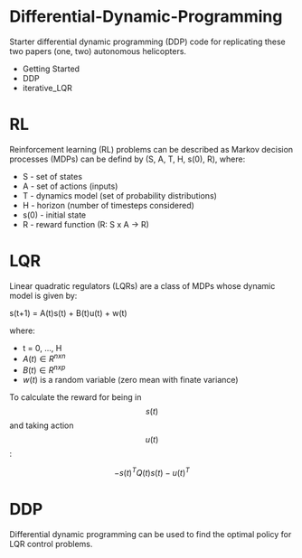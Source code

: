# Differential-Dynamic-Programming

Starter differential dynamic programming (DDP) code for replicating these two papers (one, two) autonomous helicopters.

* Getting Started
* DDP
* iterative_LQR

# RL

Reinforcement learning (RL) problems can be described as Markov decision processes (MDPs) can be defind by (S, A, T, H, s(0), R), where:

* S - set of states
* A - set of actions (inputs)
* T - dynamics model (set of probability distributions)
* H - horizon (number of timesteps considered)
* s(0) - initial state
* R - reward function (R: S x A -> R) 

# LQR

Linear quadratic regulators (LQRs) are a class of MDPs whose dynamic model is given by:

s(t+1) = A(t)s(t) + B(t)u(t) + w(t)

where:

* t = 0, ..., H
* $A(t) \in R^{nxn}$
* $B(t) \in R^{nxp}$
* $w(t)$ is a random variable (zero mean with finate variance)

To calculate the reward for being in $$s(t)$$ and taking action $$u(t)$$:

$$-s(t)^{T}Q(t)s(t) - u(t)^{T}$$

# DDP

Differential dynamic programming can be used to find the optimal policy for LQR control problems. 


